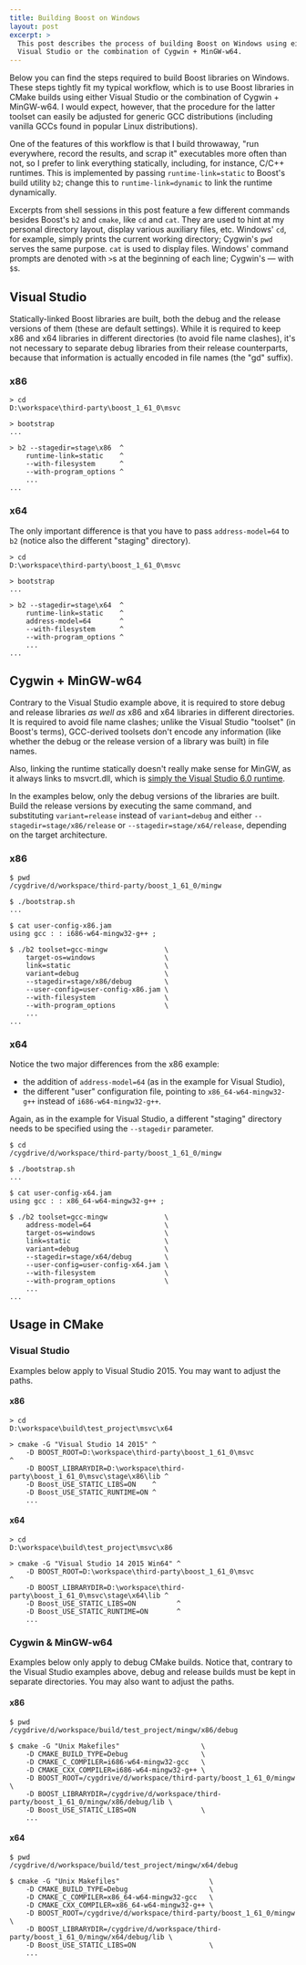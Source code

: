 ```yaml
---
title: Building Boost on Windows
layout: post
excerpt: >
  This post describes the process of building Boost on Windows using either
  Visual Studio or the combination of Cygwin + MinGW-w64.
---
```

Below you can find the steps required to build Boost libraries on Windows.
These steps tightly fit my typical workflow, which is to use Boost libraries in
CMake builds using either Visual Studio or the combination of Cygwin +
MinGW-w64.
I would expect, however, that the procedure for the latter toolset can easily
be adjusted for generic GCC distributions (including vanilla GCCs found in
popular Linux distributions).

One of the features of this workflow is that I build throwaway, "run
everywhere, record the results, and scrap it" executables more often than not,
so I prefer to link everything statically, including, for instance, C/C++
runtimes.
This is implemented by passing `runtime-link=static` to Boost's build utility
`b2`; change this to `runtime-link=dynamic` to link the runtime dynamically.

Excerpts from shell sessions in this post feature a few different commands
besides Boost's `b2` and `cmake`, like `cd` and `cat`.
They are used to hint at my personal directory layout, display various
auxiliary files, etc.
Windows' `cd`, for example, simply prints the current working directory;
Cygwin's `pwd` serves the same purpose.
`cat` is used to display files.
Windows' command prompts are denoted with `>`s at the beginning of each line;
Cygwin's &mdash; with `$`s.

Visual Studio
-------------

Statically-linked Boost libraries are built, both the debug and the release
versions of them (these are default settings).
While it is required to keep x86 and x64 libraries in different directories (to
avoid file name clashes), it's not necessary to separate debug libraries from
their release counterparts, because that information is actually encoded in
file names (the "gd" suffix).

### x86

```
> cd
D:\workspace\third-party\boost_1_61_0\msvc

> bootstrap
...

> b2 --stagedir=stage\x86  ^
    runtime-link=static    ^
    --with-filesystem      ^
    --with-program_options ^
    ...
...
```

### x64

The only important difference is that you have to pass `address-model=64` to
`b2` (notice also the different "staging" directory).

```
> cd
D:\workspace\third-party\boost_1_61_0\msvc

> bootstrap
...

> b2 --stagedir=stage\x64  ^
    runtime-link=static    ^
    address-model=64       ^
    --with-filesystem      ^
    --with-program_options ^
    ...
...
```

Cygwin + MinGW-w64
------------------

Contrary to the Visual Studio example above, it is required to store debug and
release libraries *as well as* x86 and x64 libraries in different directories.
It is required to avoid file name clashes; unlike the Visual Studio "toolset"
(in Boost's terms), GCC-derived toolsets don't encode any information (like
whether the debug or the release version of a library was built) in file names.

Also, linking the runtime statically doesn't really make sense for MinGW, as it
always links to msvcrt.dll, which is [simply the Visual Studio 6.0 runtime].

[simply the Visual Studio 6.0 runtime]: https://sourceforge.net/p/mingw-w64/wiki2/The%20case%20against%20msvcrt.dll/

In the examples below, only the debug versions of the libraries are built.
Build the release versions by executing the same command, and substituting
`variant=release` instead of `variant=debug` and either
`--stagedir=stage/x86/release` or `--stagedir=stage/x64/release`, depending
on the target architecture.

### x86

```
$ pwd
/cygdrive/d/workspace/third-party/boost_1_61_0/mingw

$ ./bootstrap.sh
...

$ cat user-config-x86.jam
using gcc : : i686-w64-mingw32-g++ ;

$ ./b2 toolset=gcc-mingw              \
    target-os=windows                 \
    link=static                       \
    variant=debug                     \
    --stagedir=stage/x86/debug        \
    --user-config=user-config-x86.jam \
    --with-filesystem                 \
    --with-program_options            \
    ...
...
```

### x64

Notice the two major differences from the x86 example:

* the addition of `address-model=64` (as in the example for Visual Studio),
* the different "user" configuration file, pointing to `x86_64-w64-mingw32-g++`
instead of `i686-w64-mingw32-g++`.

Again, as in the example for Visual Studio, a different "staging" directory
needs to be specified using the `--stagedir` parameter.

```
$ cd
/cygdrive/d/workspace/third-party/boost_1_61_0/mingw

$ ./bootstrap.sh
...

$ cat user-config-x64.jam
using gcc : : x86_64-w64-mingw32-g++ ;

$ ./b2 toolset=gcc-mingw              \
    address-model=64                  \
    target-os=windows                 \
    link=static                       \
    variant=debug                     \
    --stagedir=stage/x64/debug        \
    --user-config=user-config-x64.jam \
    --with-filesystem                 \
    --with-program_options            \
    ...
...
```

Usage in CMake
--------------

### Visual Studio

Examples below apply to Visual Studio 2015.
You may want to adjust the paths.

#### x86

```
> cd
D:\workspace\build\test_project\msvc\x64

> cmake -G "Visual Studio 14 2015" ^
    -D BOOST_ROOT=D:\workspace\third-party\boost_1_61_0\msvc                     ^
    -D BOOST_LIBRARYDIR=D:\workspace\third-party\boost_1_61_0\msvc\stage\x86\lib ^
    -D Boost_USE_STATIC_LIBS=ON    ^
    -D Boost_USE_STATIC_RUNTIME=ON ^
    ...
```

#### x64

```
> cd
D:\workspace\build\test_project\msvc\x86

> cmake -G "Visual Studio 14 2015 Win64" ^
    -D BOOST_ROOT=D:\workspace\third-party\boost_1_61_0\msvc                     ^
    -D BOOST_LIBRARYDIR=D:\workspace\third-party\boost_1_61_0\msvc\stage\x64\lib ^
    -D Boost_USE_STATIC_LIBS=ON          ^
    -D Boost_USE_STATIC_RUNTIME=ON       ^
    ...
```

### Cygwin & MinGW-w64

Examples below only apply to debug CMake builds.
Notice that, contrary to the Visual Studio examples above, debug and release
builds must be kept in separate directories.
You may also want to adjust the paths.

#### x86

```
$ pwd
/cygdrive/d/workspace/build/test_project/mingw/x86/debug

$ cmake -G "Unix Makefiles"                    \
    -D CMAKE_BUILD_TYPE=Debug                  \
    -D CMAKE_C_COMPILER=i686-w64-mingw32-gcc   \
    -D CMAKE_CXX_COMPILER=i686-w64-mingw32-g++ \
    -D BOOST_ROOT=/cygdrive/d/workspace/third-party/boost_1_61_0/mingw                     \
    -D BOOST_LIBRARYDIR=/cygdrive/d/workspace/third-party/boost_1_61_0/mingw/x86/debug/lib \
    -D Boost_USE_STATIC_LIBS=ON                \
    ...
```

#### x64

```
$ pwd
/cygdrive/d/workspace/build/test_project/mingw/x64/debug

$ cmake -G "Unix Makefiles"                      \
    -D CMAKE_BUILD_TYPE=Debug                    \
    -D CMAKE_C_COMPILER=x86_64-w64-mingw32-gcc   \
    -D CMAKE_CXX_COMPILER=x86_64-w64-mingw32-g++ \
    -D BOOST_ROOT=/cygdrive/d/workspace/third-party/boost_1_61_0/mingw                     \
    -D BOOST_LIBRARYDIR=/cygdrive/d/workspace/third-party/boost_1_61_0/mingw/x64/debug/lib \
    -D Boost_USE_STATIC_LIBS=ON                  \
    ...
```
